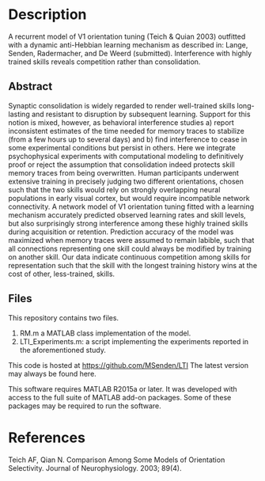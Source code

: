 # Description
A recurrent model of V1 orientation tuning (Teich & Quian 2003) outfitted with a dynamic anti-Hebbian learning mechanism as described in:
Lange, Senden, Radermacher, and De Weerd (submitted). Interference with highly trained skills reveals  competition rather than consolidation.

## Abstract
Synaptic consolidation is widely regarded to render well-trained skills long-lasting and resistant to disruption by subsequent learning. Support for this notion is mixed, however, as behavioral interference studies a) report inconsistent estimates of the time needed for memory traces to stabilize (from a few hours up to several days) and b) find interference to cease in some experimental conditions but persist in others. Here we integrate psychophysical experiments with computational modeling to definitively proof or reject the assumption that consolidation indeed protects skill memory traces from being overwritten. Human participants underwent extensive training in precisely judging two different orientations, chosen such that the two skills would rely on strongly overlapping neural populations in early visual cortex, but would require incompatible network connectivity. A network model of V1 orientation tuning fitted with a learning mechanism accurately predicted observed learning rates and skill levels, but also surprisingly strong interference among these highly trained skills during acquisition or retention. Prediction accuracy of the model was maximized when memory traces were assumed to remain labible, such that all connections representing one skill could always be modified by training on another skill. Our data indicate continuous competition among skills for representation such that the skill with the longest training history wins at the cost of other, less-trained, skills.

## Files
This repository contains two files.
1. RM.m a MATLAB class implementation of the model.
2. LTI_Experiments.m: a script implementing the experiments reported in the aforementioned study.

This code is hosted at https://github.com/MSenden/LTI
The latest version may always be found here.

This software requires MATLAB R2015a or later. It was developed with access to the full suite of MATLAB add-on packages.
Some of these packages may be required to run the software.

# References
Teich AF, Qian N. Comparison Among Some Models of Orientation Selectivity. Journal of Neurophysiology. 2003; 89(4).

